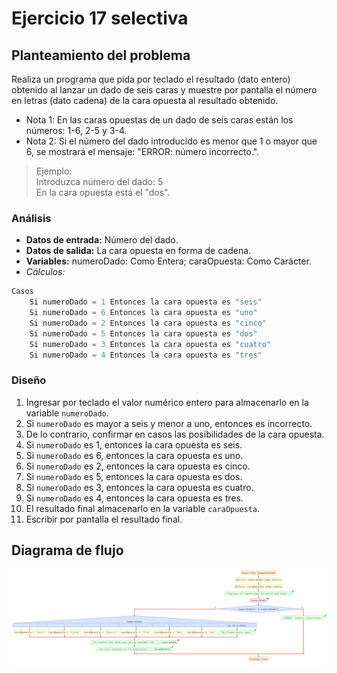 # Ejercicio 17 selectiva

## Planteamiento del problema

Realiza un programa que pida por teclado el resultado (dato entero) obtenido al lanzar un dado de seis caras y muestre por pantalla el número en letras (dato cadena) de la cara opuesta al resultado obtenido.

- Nota 1: En las caras opuestas de un dado de seis caras están los números: 1-6, 2-5 y 3-4.
- Nota 2: Si el número del dado introducido es menor que 1 o mayor que 6, se mostrará el mensaje: "ERROR: número incorrecto.".

> Ejemplo: \
> Introduzca número del dado: 5 \
> En la cara opuesta está el "dos".

### Análisis

- **Datos de entrada:** Número del dado.
- **Datos de salida:** La cara opuesta en forma de cadena.
- **Variables:** numeroDado: Como Entera; caraOpuesta: Como Carácter.
- _Cálculos:_
```C
Casos
    Si numeroDado = 1 Entonces la cara opuesta es "seis"
    Si numeroDado = 6 Entonces la cara opuesta es "uno"
    Si numeroDado = 2 Entonces la cara opuesta es "cinco"
    Si numeroDado = 5 Entonces la cara opuesta es "dos"
    Si numeroDado = 3 Entonces la cara opuesta es "cuatro"
    Si numeroDado = 4 Entonces la cara opuesta es "tres"
```

### Diseño

1. Ingresar por teclado el valor numérico entero para almacenarlo en la variable `numeroDado`.
2. Si `numeroDado` es mayor a seis y menor a uno, entonces es incorrecto.
3. De lo contrario, confirmar en casos las posibilidades de la cara opuesta.
4. Si `numeroDado` es 1, entonces la cara opuesta es seis.
5. Si `numeroDado` es 6, entonces la cara opuesta es uno.
6. Si `numeroDado` es 2, entonces la cara opuesta es cinco.
7. Si `numeroDado` es 5, entonces la cara opuesta es dos.
8. Si `numeroDado` es 3, entonces la cara opuesta es cuatro.
9. Si `numeroDado` es 4, entonces la cara opuesta es tres.
10. El resultado final almacenarlo en la variable `caraOpuesta`.
11. Escribir por pantalla el resultado final.

## Diagrama de flujo

![DFD del ejercicio 17 selectiva](./Ejercicio17DFD.png)
